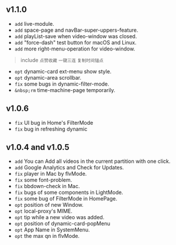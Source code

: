 ## v1.1.0
- `add` live-module.
- `add` space-page and navBar-super-uppers-feature.
- `add` playList-save when video-window was closed.
- `add` "force-dash" test button for macOS and Linux.
- `add` more right-menu-operation for video-window.
> include `点赞收藏` `一键三连` `复制时间锚点`
- `opt` dynamic-card ext-menu show style.
- `opt` dynamic-area scrollbar.
- `fix` some bugs in dynamic-filter-mode.
- `&nbsp;rm` time-machine-page temporarily.

## v1.0.6
- `fix` UI bug in Home's FilterMode 
- `fix` bug in refreshing dynamic

## v1.0.4 and v1.0.5
- `add` You can Add all videos in the current partition with one click.
- `add` Google Analytics and Check for Updates.
- `fix` player in Mac by flvMode.
- `fix` some font-problem.
- `fix` bbdown-check in Mac.
- `fix` bugs of some components in LightMode.
- `fix` some bug of FilterMode in HomePage.
- `opt` position of new Window.
- `opt` local-proxy's MIME.
- `opt` tip while a new video was added.
- `opt` position of dynamic-card-popMenu
- `opt` App Name in SystemMenu.
- `opt` the max qn in flvMode.
